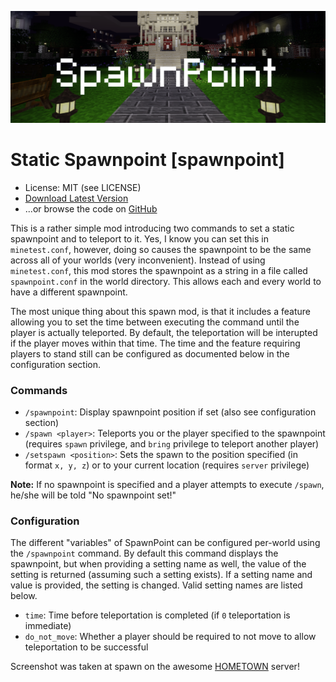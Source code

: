 ![Screenshot](screenshot.png)

Static Spawnpoint [spawnpoint]
================================
* License: MIT (see LICENSE)
* [Download Latest Version](https://github.com/octacian/spawnpoint/archive/master.zip)
* ...or browse the code on [GitHub](https://github.com/octacian/spawnpoint)

This is a rather simple mod introducing two commands to set a static spawnpoint and to teleport to it. Yes, I know you can set this in `minetest.conf`, however, doing so causes the spawnpoint to be the same across all of your worlds (very inconvenient). Instead of using `minetest.conf`, this mod stores the spawnpoint as a string in a file called `spawnpoint.conf` in the world directory. This allows each and every world to have a different spawnpoint.

The most unique thing about this spawn mod, is that it includes a feature allowing you to set the time between executing the command until the player is actually teleported. By default, the teleportation will be interupted if the player moves within that time. The time and the feature requiring players to stand still can be configured as documented below in the configuration section.

### Commands
- `/spawnpoint`: Display spawnpoint position if set (also see configuration section)
- `/spawn <player>`: Teleports you or the player specified to the spawnpoint (requires `spawn` privilege, and `bring` privilege to teleport another player)
- `/setspawn <position>`: Sets the spawn to the position specified (in format `x, y, z`) or to your current location (requires `server` privilege)

__Note:__ If no spawnpoint is specified and a player attempts to execute `/spawn`, he/she will be told "No spawnpoint set!"

### Configuration
The different "variables" of SpawnPoint can be configured per-world using the `/spawnpoint` command. By default this command displays the spawnpoint, but when providing a setting name as well, the value of the setting is returned (assuming such a setting exists). If a setting name and value is provided, the setting is changed. Valid setting names are listed below.

* `time`: Time before teleportation is completed (if `0` teleportation is immediate)
* `do_not_move`: Whether a player should be required to not move to allow teleportation to be successful

Screenshot was taken at spawn on the awesome [HOMETOWN](https://forum.minetest.net/viewtopic.php?f=10&t=16699) server!